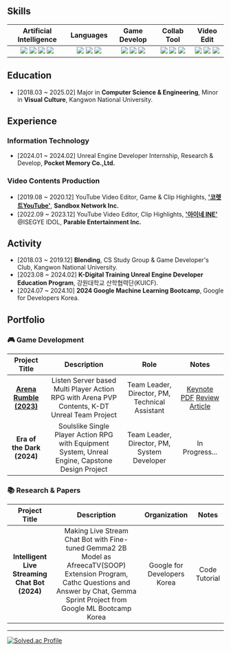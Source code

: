 ## Skills
 | Artificial Intelligence | Languages | Game Develop | Collab Tool | Video Edit | 
  | :-: | :-: | :-: | :-: | :-: |
  | <img src="https://img.shields.io/badge/Python-3776AB?style=flat-square&logo=Python&logoColor=white"> <img src="https://img.shields.io/badge/TensorFlow-FF6F00?style=flat-square&logo=Tensorflow&logoColor=white"> <img src="https://img.shields.io/badge/PyTorch-EE4C2C?style=flat-square&logo=PyTorch&logoColor=white"> <img src="https://img.shields.io/badge/OpenCV-5C3EE8?style=flat-square&logo=opencv&logoColor=white"> | <img src="https://img.shields.io/badge/C-512BD4?style=flat-square&logo=c&logoColor=white"> <img src="https://img.shields.io/badge/C++-00599C?style=flat-square&logo=cplusplus&logoColor=white"> <img src="https://img.shields.io/badge/Java-F80000?style=flat-square&logo=oracle&logoColor=white"> | <img src="https://img.shields.io/badge/Unreal Engine-0E1128?style=flat-square&logo=UnrealEngine&logoColor=white"> <img src="https://img.shields.io/badge/Unity-FAFAFA?style=flat-square&logo=Unity&logoColor=black"> <img src="https://img.shields.io/badge/Blender-E87D0D?style=flat-square&logo=blender&logoColor=white"> | <img src="https://img.shields.io/badge/Notion-FAFAFA?style=flat-square&logo=notion&logoColor=black"> <img src="https://img.shields.io/badge/Slack-4A154B?style=flat-square&logo=slack&logoColor=white"> <img src="https://img.shields.io/badge/Discord-5865F2?style=flat-square&logo=discord&logoColor=white"> | <img src="https://img.shields.io/badge/Premiere Pro-00005b?style=flat-square&logo=adobepremierepro&logoColor=#9999ff"> <img src="https://img.shields.io/badge/After Effects-00005b?style=flat-square&logo=adobeaftereffects&logoColor=#9999ff"> <img src="https://img.shields.io/badge/Photoshop-001E36?style=flat-square&logo=adobephotoshop&logoColor=#31A8FF"> |

## Education
- [2018.03 ~ 2025.02] Major in **Computer Science & Engineering**, Minor in **Visual Culture**, Kangwon National University.
<!--
- [2024.09 ~ 2025.02] Research Intern of **HAI Lab**, Department of **Applied Artificial Intelligence**, SEOULTECH.
- [2025.03 ~ 2027.02] Master’s Course of **HAI Lab**, Department of **Applied Artificial Intelligence**, SEOULTECH.
-->

## Experience
### Information Technology
- [2024.01 ~ 2024.02] Unreal Engine Developer Internship, Research & Develop, **Pocket Memory Co.,Ltd.**
  
### Video Contents Production
- [2019.08 ~ 2020.12] YouTube Video Editor, Game & Clip Highlights, [**'코렛트YouTube'**](https://www.youtube.com/@Collet11), **Sandbox Network Inc.**
- [2022.09 ~ 2023.12] YouTube Video Editor, Clip Highlights, [**'아이네 INE'**](https://www.youtube.com/@INE_) @ISEGYE IDOL, **Parable Entertainment Inc.**

## Activity
- [2018.03 ~ 2019.12] **Blending**, CS Study Group & Game Developer's Club, Kangwon National University.
- [2023.08 ~ 2024.02] **K-Digital Training Unreal Engine Developer Education Program**, 강원대학교 산학협력단(KUICF).
- [2024.07 ~ 2024.10] **2024 Google Machine Learning Bootcamp**, Google for Developers Korea.
<!--
- [2025.01 ~ 2025.02] **LG Aimers: 6th Program**, AI Education & Hackathon, LG AI Research.
-->

## Portfolio

### 🎮 Game Development
 
| Project Title | Description | Role | Notes |
| :-: | :-: | :-: | :-: |
| [**Arena Rumble (2023)**](https://youtu.be/TGwBppxJI_E?si=TrHAkyZoq9MN_EVd) | Listen Server based Multi Player Action RPG with Arena PVP Contents, K-DT Unreal Team Project | Team Leader, Director, PM, Technical Assistant | [Keynote PDF](https://drive.google.com/file/d/1yeHNl5YXux_7bGdh5i0hbQMl5L8yPnZ7/view?usp=sharing) [Review Article](https://velog.io/@liebenholz/arenarumble1) |
| **Era of the Dark (2024)** | Soulslike Single Player Action RPG with Equipment System, Unreal Engine, Capstone Design Project | Team Leader, Director, PM, System Developer | In Progress... |


### 📚 Research & Papers
 
| Project Title | Description | Organization | Notes |
| :-: | :-: | :-: | :-: |
| **Intelligent Live Streaming Chat Bot (2024)** | Making Live Stream Chat Bot with Fine-tuned Gemma2 2B Model as AfreecaTV(SOOP) Extension Program, Cathc Questions and Answer by Chat, Gemma Sprint Project from Google ML Bootcamp Korea | Google for Developers Korea | Code Tutorial |


------
[![Solved.ac Profile](http://mazassumnida.wtf/api/v2/generate_badge?boj=liebenholz98)](https://solved.ac/liebenholz98)

<!--
<img src="https://img.shields.io/badge/Photoshop-001E36?style=flat-square&logo=adobephotoshop&logoColor=#31A8FF">
<img src="https://img.shields.io/badge/swift-F05138?style=for-the-badge&logo=swift&logoColor=white">
<img src="https://img.shields.io/badge/Python-3776AB?style=for-the-badge&logo=Python&logoColor=white">
<img src="https://img.shields.io/badge/Pytorch-EE4C2C?style=for-the-badge&logo=PyTorch&logoColor=white">
<img src="https://img.shields.io/badge/Tensorflow-FF6F00?style=for-the-badge&logo=Tensorflow&logoColor=white">
<img src="https://img.shields.io/badge/Keras-D00000?style=for-the-badge&logo=Keras&logoColor=white">
<img src="https://img.shields.io/badge/Coursera-0056D2?style=for-the-badge&logo=Coursera&logoColor=white">
<img src="https://img.shields.io/badge/Kaggle-20BEFF?style=for-the-badge&logo=Kaggle&logoColor=white">
<img src="https://img.shields.io/badge/Unity-FFFFFF?style=for-the-badge&logo=Unity&logoColor=black">
<img src="https://img.shields.io/badge/C%23-512BD4?style=for-the-badge&logo=CSharp&logoColor=white">
<img src="https://img.shields.io/badge/Houdini-FF4713?style=for-the-badge&logo=Houdini&logoColor=white">
<img src="https://img.shields.io/badge/Nuke-000000?style=for-the-badge&logo=Nuke&logoColor=white">

-->
